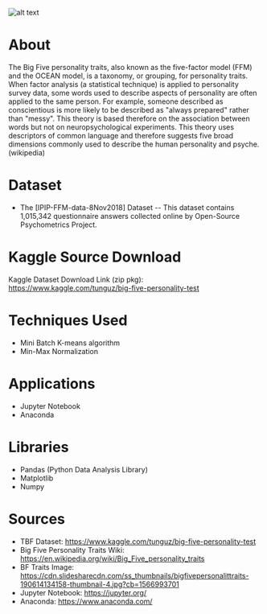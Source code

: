 ![alt text](https://cdn.slidesharecdn.com/ss_thumbnails/bigfivepersonalittraits-190614134158-thumbnail-4.jpg?cb=1566993701)


# About

The Big Five personality traits, also known as the five-factor model (FFM) and the OCEAN model, is a taxonomy, or grouping,
for personality traits. When factor analysis (a statistical technique) is applied to personality survey data, some words
used to describe aspects of personality are often applied to the same person. For example, someone described as conscientious 
is more likely to be described as "always prepared" rather than "messy". This theory is based therefore on the association 
between words but not on neuropsychological experiments. This theory uses descriptors of common language and therefore suggests
five broad dimensions commonly used to describe the human personality and psyche. (wikipedia)

# Dataset

- The [IPIP-FFM-data-8Nov2018] Dataset
 -- This dataset contains 1,015,342 questionnaire answers collected online by Open-Source Psychometrics Project.

# Kaggle Source Download
Kaggle Dataset Download Link (zip pkg): https://www.kaggle.com/tunguz/big-five-personality-test

# Techniques Used
- Mini Batch K-means algorithm
- Min-Max Normalization

# Applications

- Jupyter Notebook 
- Anaconda

# Libraries

- Pandas (Python Data Analysis Library)
- Matplotlib
- Numpy

# Sources

- TBF Dataset: https://www.kaggle.com/tunguz/big-five-personality-test
- Big Five Personality Traits Wiki: https://en.wikipedia.org/wiki/Big_Five_personality_traits
- BF Traits Image: https://cdn.slidesharecdn.com/ss_thumbnails/bigfivepersonalittraits-190614134158-thumbnail-4.jpg?cb=1566993701
- Jupyter Notebook: https://jupyter.org/
- Anaconda: https://www.anaconda.com/

